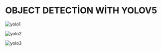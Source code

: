 # OBJECT DETECTİON WİTH YOLOV5

![yolo1](https://github.com/zkanhappy/Object_Detection/assets/93473241/9a2ec6cf-3910-4b93-b7e8-aeb3ac55160b)



![yolo2](https://github.com/zkanhappy/Object_Detection/assets/93473241/bacdee30-add4-470c-854e-b36a100e637a)



![yolo3](https://github.com/zkanhappy/Object_Detection/assets/93473241/e58fc5df-c69b-47f6-b305-683c220f53bd)
